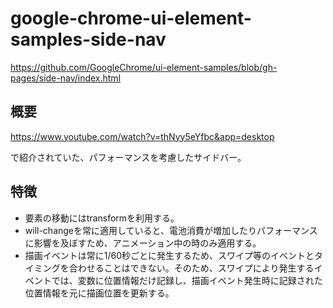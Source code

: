 # google-chrome-ui-element-samples-side-nav

https://github.com/GoogleChrome/ui-element-samples/blob/gh-pages/side-nav/index.html

## 概要
https://www.youtube.com/watch?v=thNyy5eYfbc&app=desktop

で紹介されていた、パフォーマンスを考慮したサイドバー。

## 特徴
- 要素の移動にはtransformを利用する。
- will-changeを常に適用していると、電池消費が増加したりパフォーマンスに影響を及ぼすため、アニメーション中の時のみ適用する。
- 描画イベントは常に1/60秒ごとに発生するため、スワイプ等のイベントとタイミングを合わせることはできない。そのため、スワイプにより発生するイベントでは、変数に位置情報だけ記録し、描画イベント発生時に記録された位置情報を元に描画位置を更新する。